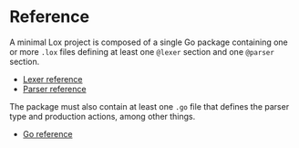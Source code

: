 # Reference

A minimal Lox project is composed of a single Go package containing one or more
`.lox` files defining at least one `@lexer` section and one `@parser` section.

* [Lexer reference](./lexer_reference)
* [Parser reference](./parser_reference)

The package must also contain at least one `.go` file that defines the parser
type and production actions, among other things.

* [Go reference](./go_reference)
